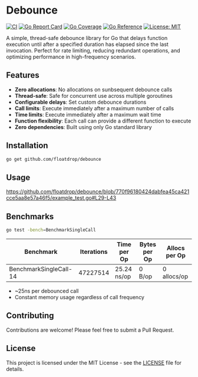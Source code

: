 # Debounce

[![CI](https://github.com/floatdrop/debounce/actions/workflows/ci.yaml/badge.svg)](https://github.com/floatdrop/debounce/actions/workflows/ci.yaml)
[![Go Report Card](https://goreportcard.com/badge/github.com/floatdrop/debounce)](https://goreportcard.com/report/github.com/floatdrop/debounce)
[![Go Coverage](https://github.com/floatdrop/debounce/wiki/coverage.svg)](https://raw.githack.com/wiki/floatdrop/debounce/coverage.html)
[![Go Reference](https://pkg.go.dev/badge/github.com/floatdrop/debounce.svg)](https://pkg.go.dev/github.com/floatdrop/debounce)
[![License: MIT](https://img.shields.io/badge/License-MIT-yellow.svg)](https://opensource.org/licenses/MIT)

A simple, thread-safe debounce library for Go that delays function execution until after a specified duration has elapsed since the last invocation. Perfect for rate limiting, reducing redundant operations, and optimizing performance in high-frequency scenarios.

## Features

- **Zero allocations**: No allocations on sunbsequent debounce calls
- **Thread-safe**: Safe for concurrent use across multiple goroutines
- **Configurable delays**: Set custom debounce durations
- **Call limits**: Execute immediately after a maximum number of calls
- **Time limits**: Execute immediately after a maximum wait time
- **Function flexibility**: Each call can provide a different function to execute
- **Zero dependencies**: Built using only Go standard library

## Installation

```bash
go get github.com/floatdrop/debounce
```

## Usage

https://github.com/floatdrop/debounce/blob/770f96180424dabfea45ca421cce5aa8e57a46f5/example_test.go#L29-L43

## Benchmarks

```bash
go test -bench=BenchmarkSingleCall
```

| Benchmark                        | Iterations | Time per Op  | Bytes per Op | Allocs per Op |
|----------------------------------|------------|--------------|--------------|---------------|
| BenchmarkSingleCall-14           | 47227514   | 25.24 ns/op  | 0 B/op       |  0 allocs/op  |

- ~25ns per debounced call
- Constant memory usage regardless of call frequency

## Contributing

Contributions are welcome! Please feel free to submit a Pull Request.

## License

This project is licensed under the MIT License - see the [LICENSE](LICENSE) file for details.
